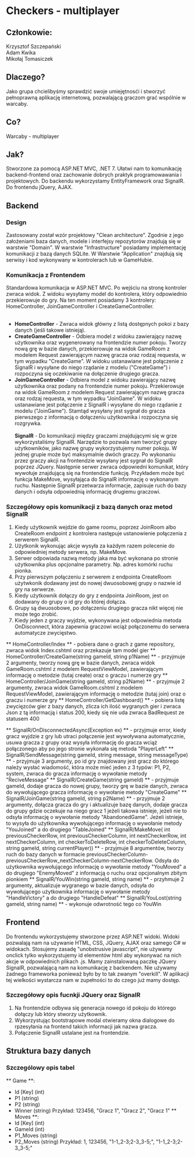 # Checkers - multiplayer
## Członkowie:
Krzysztof Szczepański <br />
Adam Kwika <br />
Mikołaj Tomasiczek <br />

## Dlaczego?
Jako grupa chcielibyśmy sprawdzić swoje umiejętnosći i stworzyć pełnoprawną aplikację internetową, pozwalającą graczom grać wspólnie w warcaby.

## Co?
Warcaby - multiplayer

## Jak?
Stworzone za pomocą ASP.NET MVC, .NET 7. Ułatwi nam to komunikację backend-frontend oraz zachowanie dobrych praktyk programowawania i projektowych. Do backendu wykorzystamy EntityFramework oraz SignalR. Do frontendu jQuery, AJAX.

## Backend
### Design
Zastosowany został wzór projektowy "Clean architecture". Zgodnie z jego założeniami baza danych, modele i interfejsy repozytorów znajdują się w warstwie "Domain". W warstwie "Infrastructure" posiadamy implementację komunikacji z bazą danych SQLite. W Warstwie "Application" znajdują się serwisy i kod wykonywany w kontrolerach lub w GameHubie.
### Komunikacja z Frontendem
Standardowa komunikacja w ASP.NET MVC. Po wejściu na stronę kontroler zwraca widok. Z widoku wysyłamy model do kontrolera, który odpowiednio przekierowuje do gry. Na ten moment posiadamy 3 kontrolery: HomeController, JoinGameController i CreateGameController.<br /><br />
- **HomeController** - Zwraca widok główny z listą dostępnych pokoi z bazy danych (jeśli takowe istnieją).<br />
- **CreateGameController** - Odbiera model z widoku zawierający nazwę użytkownika oraz wygenerowany na frontendzie numer pokoju. Tworzy nową grę w bazie danych, przekierowuje na widok GameRoom z modelem Request zawierającym nazwę gracza oraz rodzaj requesta, w tym wypadku "CreateGame". W widoku ustanawiane jest połączenie z SignalR i wysyłane do niego rządanie z modelu ("CreateGame") i rozpoczyna się oczekiwanie na dołączenie drugiego gracza.<br />
- **JoinGameController** - Odbiera model z widoku zawierający nazwę użytkownika oraz podany na frontendzie numer pokoju. Przekierowuje na widok GameRoom z modelem Request zawierającym nazwę gracza oraz rodzaj requesta, w tym wypadku "JoinGame". W widoku ustanawiane jest połączenie z SignalR i wysyłane do niego rządanie z modelu ("JoinGame"). Stamtąd wysyłany jest sygnał do gracza pierwszego z informacją o dołączeniu użytkownika i rozpoczyna się rozgrywka.<br /><br />
**SignalR** - Do komunikacji między graczami znajdującymi się w grze wykorzystaliśmy SignalR. Narzędzie to pozwala nam tworzyć grupy użytkowników, jako nazwę grupy wykorzystujemy numer pokoju. W jednej grupie może być maksymalnie dwóch graczy. Po wykonaniu przez graczy akcji na frontendzie wysyłany jest sygnał do SignalR poprzez JQuery. Następnie serwer zwraca odpowiedni komunikat, który wywołuje znajdującą się na frontendzie funkcję. Przykładem może być funkcja MakeMove, wysyłająca do SignalR informację o wykonanym ruchu. Następnie SignalR przetwarza informacje, zapisuje ruch do bazy danych i odsyła odpowiednią informację drugiemu graczowi.<br />
### Szczegółowy opis komunikacji z bazą danych oraz metod SignalR
1. Kiedy użytkownik wejdzie do game roomu, poprzez JoinRoom albo CreateRoom endpoint z kontrolera następuje ustanowienie połączenia z serwerem SignalR.
2. Użytkonik wykonując akcje wysyła za każdym razem polecenie do odpowiedniej metody serwera, np. MakeMove.
3. Serwer odpowiada nazwą metody jaka ma być wykonana po stronie użytkownika plus opcjonalne parametry. Np. adres komórki ruchu pionka.
4. Przy pierwszym połączeniu z serwerem z endpointa CreateRoom użytwkonik dodawany jest do nowej dwuosobowej grupy o nazwie id gry na serwerze.
5. Kiedy użytkownik dołączy do gry z endpointa JoinRoom, jest on dodawany do grupy o id gry do której dołącza.
6. Grupy są dwuosobowe, po dołączeniu drugiego gracza nikt więcej nie może tego zrobić.
7. Kiedy jeden z graczy wyjdzie, wykonywana jest odpowiednia metoda OnDisconnect, która zapewnia graczowi wciąż połączonemu do serwera automatycze zwycięstwo.

** HomeController/Index ** - pobiera dane o grach z game repository, zwraca widok Index.cshtml oraz przekazuje tam model gier
** HomeController/CreateGame(string gameId, string p1Name) ** - przyjmuje 2 argumenty, tworzy nową grę w bazie danych, zwraca widok GameRoom.cshtml z modelem RequestViewModel, zawierającym informację o metodzie (tutaj create) oraz o graczu i numerze gry
** HomeController/JoinGame(string gameId, string p2Name) ** - przyjmuje 2 argumenty, zwraca widok GameRoom.cshtml z modelem RequestViewModel, zawierającym informację o metodzie (tutaj join) oraz o graczu i numerze gry
** HomeController/GetDashboard() ** - pobiera listę zwycięzców gier z bazy danych, zlicza ich ilość wygranych gier i zwraca Json z tą informacją i status 200, kiedy się nie uda zwraca BadRequest ze statusem 400

** SignalR/OnDisconnectedAsync(Exception ex) ** - przyjmuje error, kiedy gracz wyjdzie z gry lub utraci połączenie jest wywoływana automatycznie, usuwa gracza z grupy oraz wysyła informację do gracza wciąż połączonego aby po jego stronie wykonała się metoda "PlayerLeft"
** SignalR/SendMessage(string gameId, string message, string messageType) ** - przyjmuje 3 argumenty, po id gry znajdowany jest gracz do którego należy wysłać wiadomość, która może mieć jeden z 3 typów: P1, P2, system, zwraca do gracza informację o wywołanie metody "ReciveMessage"
** SignalR/CreateGame(string gameId) ** - przyjmuje gameId, dodaje gracza do nowej grupy, tworzy grę w bazie danych, zwraca do wywołującego gracza informację o wywołanie metody "CreateGame"
** SignalR/JoinGame(string gameId, string p2Name) ** - przyjmuje 2 argumenty, dołącza gracza do gry i aktualizuje bazę danych, dodaje gracza do grupy gdzie oczekuje na niego gracz 1 jeżeli takowa istnieje, jeżeli nie to odsyła informację o wywołanie metody "AbandonedGame". Jeżeli istnieje, to wysyła do użytkownika wywołującego informację o wywołanie metody "YouJoined" a do drugiego "TableJoined"
** SignalR/MakeMove(
            int previousCheckerRow, int previousCheckerColumn, 
            int nextCheckerRow, int nextCheckerColumn, 
            int checkerToDeleteRow, int checkerToDeleteColumn,
            string gameId, string currentPlayer)) ** - przyjmuje 8 argumentów, tworzy ruch do bazy danych w formacie previousCheckerColumn-previousCheckerRow_nextCheckerColumn-nextCheckerRow. Odsyła do użytkownika wywołującego informację o wywołanie metody "YouMoved" a do drugiego "EnemyMoved" z informacją o ruchu oraz opcjonalnym zbitym pionkiem
** SignalR/YouWin(string gameId, string name) ** - przyhmuje 2 argumenty, aktualizuje wygranego w bazie danych, odsyła do wywołującego użytkownika informację o wywołanie metody "HandleVictory" a do drugiego "HandleDefeat"
** SignalR/YouLost(string gameId, string name) ** - wykonuje odwrotność tego co YouWin
## Frontend
Do frontendu wykorzystujemy stworzone przez ASP.NET widoki. Widoki pozwalają nam na używanie HTML, CSS, JQuery, AJAX oraz samego C# w widokach. Stosujemy zasadę "unobstrusive javascript", nie używamy onclick tylko wykorzystujemy id elementów html aby wykonywać na nich akcje w odpowiednich plikach .js. Mamy zainstalowaną paczkę JQuery SignalR, pozwalającą nam na komunikację z backendem. Nie używamy żadnego frameworka ponieważ było by to tak zwanym "overkill". W aplikacji tej wielkości wystarcza nam w zupełności to do czego już mamy dostęp.
### Szczegółowy opis fucnkji JQuery oraz SignalR
1. Na frontendzie odbywa się generacja nowego id pokoju do którego dołączy lub który stworzy użytkownik.
2. Wykorzystując bootstrapowe modal otwieramy okna dialogowe do rpzesyłania na frontend takich informacji jak nazwa gracza.
3. Połączenie SignalR ustalane jest na frontendzie.
## Struktura bazy danych
### Szczególowy opis tabel
** Game **:
- Id [Key] (int)
- P1 (string)
- P2 (string)
- Winner (string)
Przykład: 123456, "Gracz 1", "Gracz 2", "Gracz 1"
** Moves **:
- Id [Key] (int)
- GameId (int)
- P1_Moves (string)
- P2_Moves (string)
Przykład: 1, 123456, "1-1_2-3;2-3_3-5;", "1-1_2-3;2-3_3-5;"
